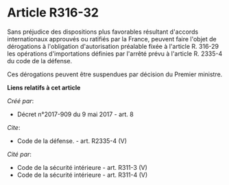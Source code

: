 # Article R316-32

Sans préjudice des dispositions plus favorables résultant d'accords internationaux approuvés ou ratifiés par la France,
peuvent faire l'objet de dérogations à l'obligation d'autorisation préalable fixée à l'article R. 316-29 les opérations
d'importations définies par l'arrêté prévu à l'article R. 2335-4 du code de la défense. 

Ces dérogations peuvent être suspendues par décision du Premier ministre.

**Liens relatifs à cet article**

_Créé par_:

  - Décret n°2017-909 du 9 mai 2017 - art. 8

_Cite_:

  - Code de la défense. - art. R2335-4 (V)

_Cité par_:

  - Code de la sécurité intérieure - art. R311-3 (V)
  - Code de la sécurité intérieure - art. R311-4 (V)
